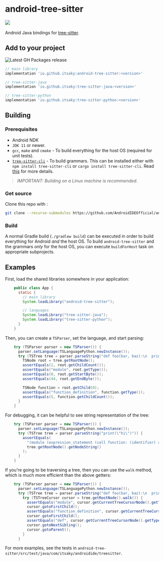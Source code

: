 # android-tree-sitter
<a href="https://github.com/itsaky/AndroidIDE"><img src="https://androidide.com/github/img/androidide.php?part&for-the-badge"/></a><br><br> 
Android Java bindings for [tree-sitter](https://tree-sitter.github.io/tree-sitter/).

## Add to your project

![Latest GH Packages release](https://img.shields.io/github/v/release/AndroidIDEOfficial/android-tree-sitter?include_prereleases&amp;label=latest%20release)

```gradle
// main library
implementation 'io.github.itsaky:android-tree-sitter:<version>'

// tree-sitter-java
implementation 'io.github.itsaky:tree-sitter-java:<version>'

// tree-sitter-python
implementation 'io.github.itsaky:tree-sitter-python:<version>'
```

## Building

### Prerequisites

- Android NDK
- `JDK 11` or newer.
- `gcc`, `make` and `cmake` - To build everything for the host OS (required for unit tests).
- [`tree-sitter-cli`](https://github.com/tree-sitter/tree-sitter/tree/master/cli) - To build grammars. This can be installed either with `npm install tree-sitter-cli` or `cargo install tree-sitter-cli`. Read [this](https://github.com/tree-sitter/tree-sitter/tree/master/cli) for more details.

> _IMPORTANT: Building on a Linux machine is recommended._

### Get source

Clone this repo with :

```bash
git clone --recurse-submodules https://github.com/AndroidIDEOfficial/android-tree-sitter
```

### Build

A normal Gradle build (`./gradlew build`) can be executed in order to build everything for Android _and_ the host OS. To build `android-tree-sitter` and the grammars _only_ for the host OS, you can execute `buildForHost` task on appropriate subprojects.

## Examples

First, load the shared libraries somewhere in your application:

```java
    public class App {
      static {
        // main library
        System.loadLibrary("android-tree-sitter");

        // languages
        System.loadLibrary("tree-sitter-java");
        System.loadLibrary("tree-sitter-python");
      }
    }
```

Then, you can create a `TSParser`, set the language, and start parsing:

```java 
    try (TSParser parser = new TSParser()) {
      parser.setLanguage(TSLanguagePython.newInstance());
      try (TSTree tree = parser.parseString("def foo(bar, baz):\n  print(bar)\n  print(baz)", TSInputEncoding.TSInputEncodingUTF8 /*specify encoding, default is UTF-8*/)) {
        TSNode root = tree.getRootNode();
        assertEquals(1, root.getChildCount());
        assertEquals("module", root.getType());
        assertEquals(0, root.getStartByte());
        assertEquals(44, root.getEndByte());

        TSNode function = root.getChild(0);
        assertEquals("function_definition", function.getType());
        assertEquals(5, function.getChildCount());
      }
    }
```

For debugging, it can be helpful to see string representation of the tree:

```java
    try (TSParser parser = new TSParser()) {
      parser.setLanguage(TSLanguagePython.newInstance());
      try (TSTree tree = parser.parseString("print(\"hi\")")) {
        assertEquals(
          "(module (expression_statement (call function: (identifier) arguments: (argument_list (string)))))",
          tree.getRootNode().getNodeString()
        );
      }
    }
```

If you're going to be traversing a tree, then you can use the `walk` method, which is much more efficient than the above getters:

```java
    try (TSParser parser = new TSParser()) {
      parser.setLanguage(TSLanguagePython.newInstance());
      try (TSTree tree = parser.parseString("def foo(bar, baz):\n  print(bar)\n  print(baz)")) {
        try (TSTreeCursor cursor = tree.getRootNode().walk()) {
          assertEquals("module", cursor.getCurrentTreeCursorNode().getType());
          cursor.gotoFirstChild();
          assertEquals("function_definition", cursor.getCurrentTreeCursorNode().getType());
          cursor.gotoFirstChild();
          assertEquals("def", cursor.getCurrentTreeCursorNode().getType());
          cursor.gotoNextSibling();
          cursor.gotoParent();
        }
      }
```

For more examples, see the tests in `android-tree-sitter/src/test/java/com/itsaky/androidide/treesitter`.
